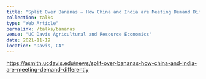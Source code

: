 ```yaml
---
title: "Split Over Bananas – How China and India are Meeting Demand Differently"
collection: talks
type: "Web Article"
permalink: /talks/bananas
venue: "UC Davis Agricultural and Resource Economics"
date: 2021-11-19
location: "Davis, CA"
---
```


https://asmith.ucdavis.edu/news/split-over-bananas-how-china-and-india-are-meeting-demand-differently

